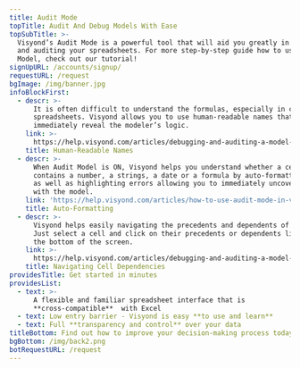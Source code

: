 ```yaml
---
title: Audit Mode
topTitle: Audit And Debug Models With Ease
topSubTitle: >-
  Visyond’s Audit Mode is a powerful tool that will aid you greatly in debugging
  and auditing your spreadsheets. For more step-by-step guide how to use Audit
  Model, check out our tutorial!
signUpURL: /accounts/signup/
requestURL: /request
bgImage: /img/banner.jpg
infoBlockFirst:
  - descr: >-
      It is often difficult to understand the formulas, especially in complex
      spreadsheets. Visyond allows you to use human-readable names that
      immediately reveal the modeler’s logic.
    link: >-
      https://help.visyond.com/articles/debugging-and-auditing-a-model-reduce-human-errors/
    title: Human-Readable Names
  - descr: >-
      When Audit Model is ON, Visyond helps you understand whether a cell
      contains a number, a strings, a date or a formula by auto-formatting them
      as well as highlighting errors allowing you to immediately uncover issues
      with the model.
    link: 'https://help.visyond.com/articles/how-to-use-audit-mode-in-visyond/'
    title: Auto-Formatting
  - descr: >-
      Visyond helps easily navigating the precedents and dependents of a cell.
      Just select a cell and click on their precedents or dependents listed at
      the bottom of the screen.
    link: >-
      https://help.visyond.com/articles/debugging-and-auditing-a-model-reduce-human-errors/
    title: Navigating Cell Dependencies
providesTitle: Get started in minutes
providesList:
  - text: >-
      A flexible and familiar spreadsheet interface that is
      **cross-compatible**  with Excel
  - text: Low entry barrier - Visyond is easy **to use and learn**
  - text: Full **transparency and control** over your data
titleBottom: Find out how to improve your decision-making process today
bgBottom: /img/back2.png
botRequestURL: /request
---
```


